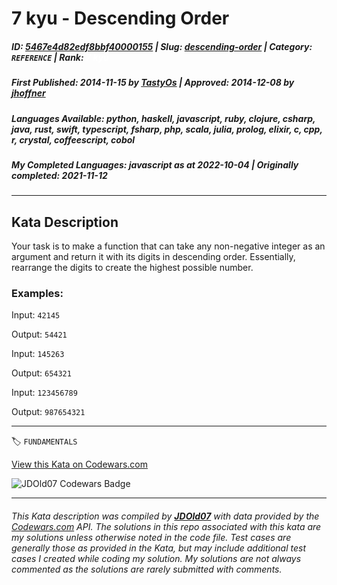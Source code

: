 # 7 kyu - Descending Order

##### **ID**: [5467e4d82edf8bbf40000155](https://www.codewars.com/kata/5467e4d82edf8bbf40000155) | **Slug**: [descending-order](https://www.codewars.com/kata/5467e4d82edf8bbf40000155) | **Category**: `REFERENCE` | **Rank**: <span style="color:white">7 kyu</span>

##### **First Published**: 2014-11-15 ***by*** [TastyOs](https://www.codewars.com/users/TastyOs) | **Approved**: 2014-12-08 ***by*** [jhoffner](https://www.codewars.com/users/jhoffner)

##### **Languages Available**: python, haskell, javascript, ruby, clojure, csharp, java, rust, swift, typescript, fsharp, php, scala, julia, prolog, elixir, c, cpp, r, crystal, coffeescript, cobol

##### **My Completed Languages**: javascript ***as at*** 2022-10-04 | **Originally completed**: 2021-11-12

---

## Kata Description


Your task is to make a function that can take any non-negative integer as an argument and return it with its digits in descending order. Essentially, rearrange the digits to create the highest possible number.





### Examples:



Input: `42145`

Output: `54421`



Input: `145263`

Output: `654321`



Input: `123456789`

Output: `987654321`





---


🏷 `FUNDAMENTALS`


[View this Kata on Codewars.com](https://www.codewars.com/kata/5467e4d82edf8bbf40000155)

![](https://www.codewars.com/users/jdold07/badges/large "JDOld07 Codewars Badge")

---

###### *This Kata description was compiled by [**JDOld07**](https://tpstech.dev) with data provided by the [Codewars.com](https://www.codewars.com) API.  The solutions in this repo associated with this kata are my solutions unless otherwise noted in the code file.  Test cases are generally those as provided in the Kata, but may include additional test cases I created while coding my solution.  My solutions are not always commented as the solutions are rarely submitted with comments.*
